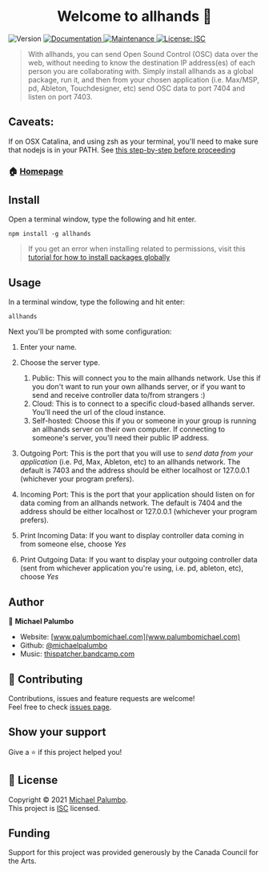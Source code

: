 <h1 align="center">Welcome to allhands 👋</h1>
<p>
  <img alt="Version" src="https://img.shields.io/badge/version-0.0.43-blue.svg?cacheSeconds=2592000" />
  <a href="https://github.com/michaelpalumbo/allhands#readme" target="_blank">
    <img alt="Documentation" src="https://img.shields.io/badge/documentation-yes-brightgreen.svg" />
  </a>
  <a href="https://github.com/michaelpalumbo/allhands/graphs/commit-activity" target="_blank">
    <img alt="Maintenance" src="https://img.shields.io/badge/Maintained%3F-yes-green.svg" />
  </a>
  <a href="https://github.com/michaelpalumbo/allhands/blob/master/LICENSE" target="_blank">
    <img alt="License: ISC" src="https://img.shields.io/github/license/michaelpalumbo/allhands" />
  </a>
</p>

> With allhands, you can send Open Sound Control (OSC) data over the web, without needing to know the destination IP address(es) of each person you are collaborating with. Simply install allhands as a global package, run it, and then from your chosen application (i.e. Max/MSP, pd, Ableton, Touchdesigner, etc) send OSC data to port 7404 and listen on port 7403. 

## Caveats:
If on OSX Catalina, and using zsh as your terminal, you'll need to make sure that nodejs is in your PATH. See [this step-by-step before proceeding](https://medium.com/@andrewjaykeller/how-to-install-node-js-and-npm-with-macoss-new-terminal-zsh-e39b4a62d3d4)


### 🏠 [Homepage](https://github.com/michaelpalumbo/allhands#readme)

## Install
Open a terminal window, type the following and hit enter.

```shell
npm install -g allhands
```

> If you get an error when installing related to permissions, visit this [tutorial for how to install packages globally](https://docs.npmjs.com/resolving-eacces-permissions-errors-when-installing-packages-globally)

## Usage
In a terminal window, type the following and hit enter:

```shell
allhands
```

Next you'll be prompted with some configuration:

1. Enter your name. 
2. Choose the server type. 

    1. Public: This will connect you to the main allhands network. Use this if you don't want to run your own allhands server, or if you want to send and receive controller data to/from strangers :)
    2. Cloud: This is to connect to a specific cloud-based allhands server. You'll need the url of the cloud instance. 
    3. Self-hosted: Choose this if you or someone in your group is running an allhands server on their own computer. If connecting to someone's server, you'll need their public IP address. 

3. Outgoing Port: This is the port that you will use to *send data from your application* (i.e. Pd, Max, Ableton, etc) to an allhands network. The default is 7403 and the address should be either localhost or 127.0.0.1 (whichever your program prefers).

4. Incoming Port: This is the port that your application should listen on for data coming from an allhands network. The default is 7404 and the address should be either localhost or 127.0.0.1 (whichever your program prefers).

5. Print Incoming Data: If you want to display controller data coming in from someone else, choose *Yes*

6. Print Outgoing Data: If you want to display your outgoing controller data (sent from whichever application you're using, i.e. pd, ableton, etc), choose *Yes*

## Author

👤 **Michael Palumbo**

* Website: [www.palumbomichael.com](www.palumbomichael.com)
* Github: [@michaelpalumbo](https://github.com/michaelpalumbo)
* Music: [thispatcher.bandcamp.com](https://thispatcher.bandcamp.com)

## 🤝 Contributing

Contributions, issues and feature requests are welcome!<br />Feel free to check [issues page](https://github.com/michaelpalumbo/allhands/issues). 

## Show your support

Give a ⭐️ if this project helped you!

## 📝 License

Copyright © 2021 [Michael Palumbo](https://github.com/michaelpalumbo).<br />
This project is [ISC](https://github.com/michaelpalumbo/allhands/blob/master/LICENSE) licensed.

## Funding

Support for this project was provided generously by the Canada Council for the Arts.
